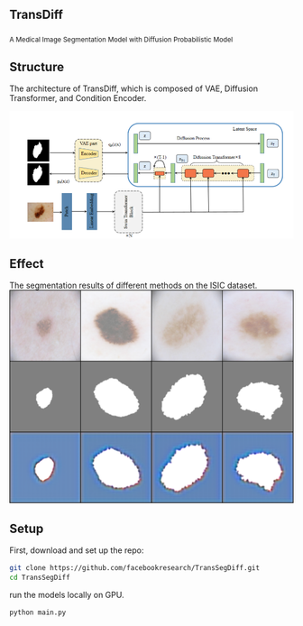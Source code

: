 ## TransDiff
<sub>A Medical Image Segmentation Model with Diffusion Probabilistic Model</sub>

## Structure
 The architecture of TransDiff, which is composed of VAE, Diffusion Transformer, and Condition Encoder.
 
![DiT samples](visuals/Structure.png)

## Effect
The segmentation results of different methods on the ISIC dataset.
![DiT samples](visuals/sample.png)


## Setup

First, download and set up the repo:

```bash
git clone https://github.com/facebookresearch/TransSegDiff.git
cd TransSegDiff
```

run the models locally on GPU.

```bash
python main.py
```
